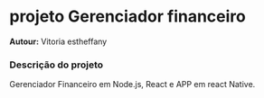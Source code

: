 # projeto Gerenciador financeiro

**Autour:** Vitoria estheffany

### Descrição do projeto

Gerenciador Financeiro em Node.js, React e APP em react Native.

